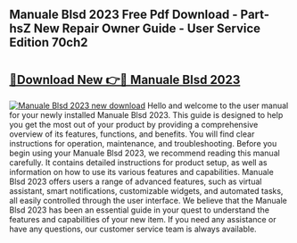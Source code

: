 ## Manuale Blsd 2023 Free Pdf Download - Part-hsZ New Repair Owner Guide - User Service Edition 70ch2

# <h2><a href="http://cf13959.oget.top/?id=Manuale+Blsd+2023">🔗Download New 👉🔴 Manuale Blsd 2023</a></h2>

[![Manuale Blsd 2023 new download](https://i.imgur.com/5g1atiW.png)](http://cf13959.oget.top/?id=Manuale+Blsd+2023)
Hello and welcome to the user manual for your newly installed Manuale Blsd 2023. This guide is designed to help you get the most out of your product by providing a comprehensive overview of its features, functions, and benefits. You will find clear instructions for operation, maintenance, and troubleshooting. Before you begin using your Manuale Blsd 2023, we recommend reading this manual carefully. It contains detailed instructions for product setup, as well as information on how to use its various features and capabilities. Manuale Blsd 2023 offers users a range of advanced features, such as virtual assistant, smart notifications, customizable widgets, and automated tasks, all easily controlled through the user interface. We believe that the Manuale Blsd 2023 has been an essential guide in your quest to understand the features and capabilities of your new item. If you need any assistance or have any questions, our customer service team is always available.

